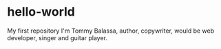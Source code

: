 # hello-world
My first repository
I'm Tommy Balassa, author, copywriter, would be web developer, singer and guitar player.
